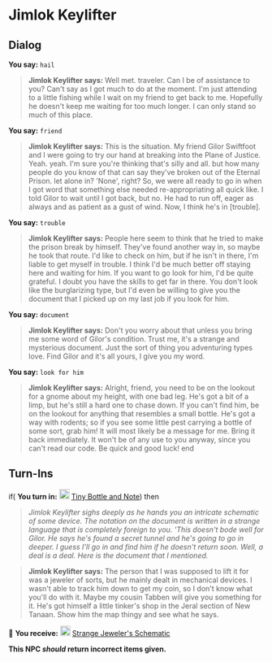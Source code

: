 # Jimlok Keylifter


## Dialog

**You say:** `hail`



>**Jimlok Keylifter says:** Well met. traveler.  Can I be of assistance to you?  Can't say as I got much to do at the moment.  I'm just attending to a little fishing while I wait on my friend to get back to me.  Hopefully he doesn't keep me waiting for too much longer.  I can only stand so much of this place.

**You say:** `friend`



>**Jimlok Keylifter says:** This is the situation.  My friend Gilor Swiftfoot and I were going to try our hand at breaking into the Plane of Justice. Yeah. yeah. I'm sure you're thinking that's silly and all. but how many people do you know of that can say they've broken out of the Eternal Prison. let alone in? 'None', right? So, we were all ready to go in when I got word that something else needed re-appropriating all quick like. I told Gilor to wait until I got back, but no. He had to run off, eager as always and as patient as a gust of wind. Now, I think he's in [trouble].

**You say:** `trouble`



>**Jimlok Keylifter says:** People here seem to think that he tried to make the prison break by himself. They've found another way in, so maybe he took that route. I'd like to check on him, but if he isn't in there, I'm liable to get myself in trouble. I think I'd be much better off staying here and waiting for him. If you want to go look for him, I'd be quite grateful. I doubt you have the skills to get far in there. You don't look like the burglarizing type, but I'd even be willing to give you the document that I picked up on my last job if you look for him.

**You say:** `document`



>**Jimlok Keylifter says:** Don't you worry about that unless you bring me some word of Gilor's condition. Trust me, it's a strange and mysterious document. Just the sort of thing you adventuring types love. Find Gilor and it's all yours, I give you my word.

**You say:** `look for him`



>**Jimlok Keylifter says:** Alright, friend, you need to be on the lookout for a gnome about my height, with one bad leg. He's got a bit of a limp, but he's still a hard one to chase down. If you can't find him, be on the lookout for anything that resembles a small bottle. He's got a way with rodents; so if you see some little pest carrying a bottle of some sort, grab him! It will most likely be a message for me. Bring it back immediately. It won't be of any use to you anyway, since you can't read our code. Be quick and good luck!
end



## Turn-Ins





if( **You turn in:** <img style="background:url(/static/icons/blank_slot.gif);width:20px;height:20px;" src="/static/icons/item_1134.png" alt="" /> <a
                                href="/item/28277" data-url="28277" class="tooltip-link link">Tiny Bottle and Note</a>) then


>*Jimlok Keylifter sighs deeply as he hands you an intricate schematic of some device. The notation on the document is written in a strange language that is completely foreign to you. 'This doesn't bode well for Gilor. He says he's found a secret tunnel and he's going to go in deeper. I guess I'll go in and find him if he doesn't return soon. Well, a deal is a deal. Here is the document that I mentioned.*


>**Jimlok Keylifter says:** The person that I was supposed to lift it for was a jeweler of sorts, but he mainly dealt in mechanical devices. I wasn't able to track him down to get my coin, so I don't know what you'll do with it. Maybe my cousin Tabben will give you something for it. He's got himself a little tinker's shop in the Jeral section of New Tanaan. Show him the map thingy and see what he says.


 &#127873; **You receive:**  <img style="background:url(/static/icons/blank_slot.gif);width:20px;height:20px;" src="/static/icons/item_864.png" alt="" /> <a
                                href="/item/28278" data-url="28278" class="tooltip-link link">Strange Jeweler's Schematic</a> 

 

**This NPC *should* return incorrect items given.**
